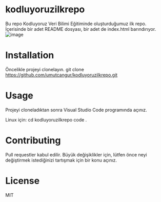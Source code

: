 # kodluyoruzilkrepo
Bu repo Kodluyoruz Veri Bilimi Eğitiminde oluşturduğumuz ilk repo. İçerisinde bir adet README dosyası, bir adet de index.html barındırıyor.
![image](https://github.com/umutcangur/kodluyoruzilkrepo/assets/35804675/10b2acf3-2a9d-4306-b85e-0522b698927b)

# Installation
Öncelikle projeyi clonelayın.
git clone https://github.com/umutcangur/kodluyoruzilkrepo.git

# Usage
Projeyi cloneladıktan sonra Visual Studio Code programında açınız.

Linux için:
cd kodluyoruzilkrepo
code .

# Contributing
Pull requestler kabul edilir. Büyük değişiklikler için, lütfen önce neyi değiştirmek istediğinizi tartışmak için bir konu açınız.

# License
MIT
